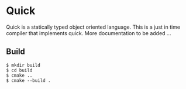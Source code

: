 # Quick
Quick is a statically typed object oriented language. 
This is a just in time compiler that implements quick. More documentation to be added ...

## Build
```
$ mkdir build
$ cd build
$ cmake ..
$ cmake --build .
```